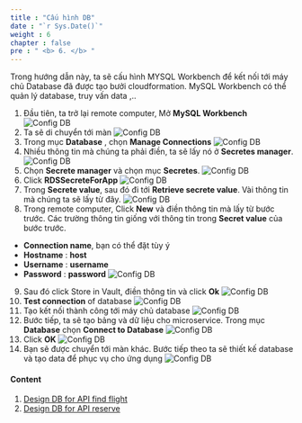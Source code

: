 ```yaml
---
title : "Cấu hình DB"
date : "`r Sys.Date()`"
weight : 6
chapter : false
pre : " <b> 6. </b> "
---
```


Trong hướng dẫn này, ta sẽ cấu hình MYSQL Workbench để kết nối tới máy chủ Database đã được tạo bưởi cloudformation. MySQL Workbench có thể quản lý database, truy vấn data ,..

1. Đầu tiên, ta trở lại remote computer, Mở **MySQL Workbench** 
![Config DB](/images/5ConfigDB/1.png)
2. Ta sẽ di chuyển tới màn 
![Config DB](/images/5ConfigDB/2.png)
3. Trong mục **Database** , chọn **Manage Connections** 
![Config DB](/images/5ConfigDB/3.png)
4. Nhiều thông tin mà chúng ta phải điền, ta sẽ lấy nó ở **Secretes manager**.
![Config DB](/images/5ConfigDB/4.png)
5. Chọn **Secrete manager** và chọn mục **Secretes**.
![Config DB](/images/5ConfigDB/5.png)
6. Click **RDSSecreteForApp** 
![Config DB](/images/5ConfigDB/6.png)
7. Trong **Secrete value**, sau đó đi tới **Retrieve secrete value**. Vài thông tin mà chúng ta sẽ lấy từ đây.
![Config DB](/images/5ConfigDB/7.png)
8. Trong remote computer, Click **New** và điền thông tin mà lấy từ bước trước. Các trường thông tin giống với thông tin trong **Secret value** của bước trước.

- **Connection name**, bạn có thể đặt tùy ý
- **Hostname** : **host**
- **Username** : **username**
- **Password** : **password**
![Config DB](/images/5ConfigDB/8.png)
9. Sau đó click Store in Vault, điền thông tin và click **Ok**
![Config DB](/images/5ConfigDB/9.png)
10. **Test connection** of database
![Config DB](/images/5ConfigDB/10.png)
11. Tạo kết nối thành công tới máy chủ database
![Config DB](/images/5ConfigDB/11.png)
12. Bước tiếp, ta sẽ tạo bảng và dữ liệu cho microservice. Trong mục **Database**  chọn **Connect to Database** 
![Config DB](/images/5ConfigDB/12.png)
13. Click **OK**
![Config DB](/images/5ConfigDB/13.png)
14. Bạn sẽ được chuyển tới màn khác. Bước tiếp theo ta sẽ thiết kế database và tạo data để phục vụ cho ứng dụng
![Config DB](/images/5ConfigDB/14.png)

#### Content

1. [Design DB for API find flight](6.1-DBfindflight/)
2. [Design DB for API reserve](6.2-DBreserve/)


